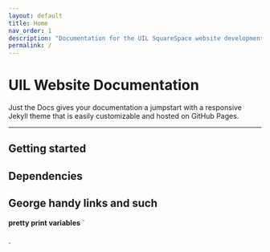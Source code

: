 ```yaml
---
layout: default
title: Home
nav_order: 1
description: "Documentation for the UIL SquareSpace website development team."
permalink: /
---
```


# UIL Website Documentation

Just the Docs gives your documentation a jumpstart with a responsive Jekyll theme that is easily customizable and hosted on GitHub Pages.

---

## Getting started

## Dependencies

## George handy links and such

**pretty print variables**
`
<pre id="jekyll-debug"></pre>
<script>
  var obj = JSON.parse(decodeURIComponent("{{ site | jsonify | uri_escape }}"));
  var prettyJson = JSON.stringify(obj, null, 4);  // Pretty-printed JSON (indented 4 spaces).
  document.getElementById("jekyll-debug").textContent = prettyJson;
</script>
`